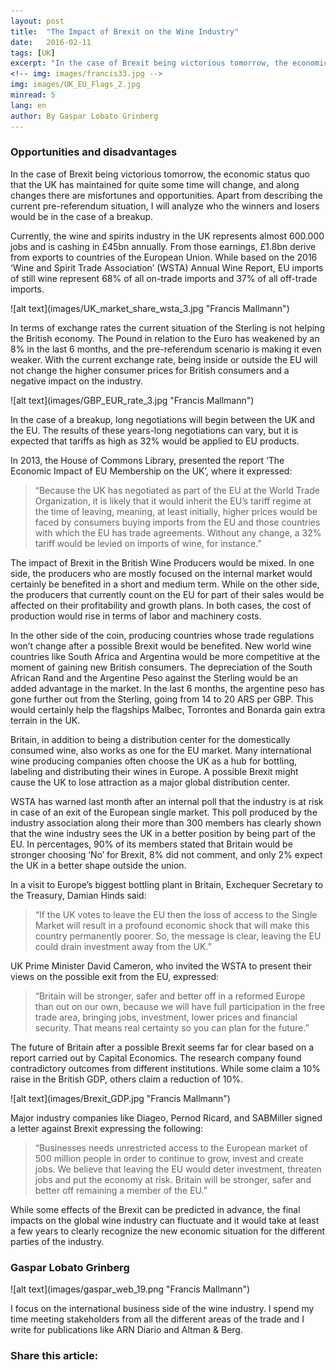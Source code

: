 ```yaml
---
layout: post
title:  "The Impact of Brexit on the Wine Industry"
date:   2016-02-11
tags: [UK]
excerpt: "In the case of Brexit being victorious tomorrow, the economic status quo that the UK has maintained for quite some time will change, and along changes there are misfortunes and opportunities." 
<!-- img: images/francis33.jpg -->
img: images/UK_EU_Flags_2.jpg
minread: 5
lang: en
author: By Gaspar Lobato Grinberg
---
```



### Opportunities and disadvantages

In the case of Brexit being victorious tomorrow, the economic status quo that the UK has maintained for quite some time will change, and along changes there are misfortunes and opportunities. Apart from describing the current pre-referendum situation, I will analyze who the winners and losers would be in the case of a breakup.

Currently, the wine and spirits industry in the UK represents almost 600.000 jobs and is cashing in £45bn annually. From those earnings, £1.8bn derive from exports to countries of the European Union. While based on the 2016 ‘Wine and Spirit Trade Association’ (WSTA) Annual Wine Report, EU imports of still wine represent 68% of all on-trade imports and 37% of all off-trade imports.

<span class="imgcenterwide"> 
![alt text](images/UK_market_share_wsta_3.jpg "Francis Mallmann") 
</span>

In terms of exchange rates the current situation of the Sterling is not helping the British economy. The Pound in relation to the Euro has weakened by an 8% in the last 6 months, and the pre-referendum scenario is making it even weaker. With the current exchange rate, being inside or outside the EU will not change the higher consumer prices for British consumers and a negative impact on the industry.

<span class="imgcenterwide"> 
![alt text](images/GBP_EUR_rate_3.jpg "Francis Mallmann") 
</span>

In the case of a breakup, long negotiations will begin between the UK and the EU. The results of these years-long negotiations can vary, but it is expected that tariffs as high as 32% would be applied to EU products.

In 2013, the House of Commons Library, presented the report ‘The Economic Impact of EU Membership on the UK’, where it expressed:

>“Because the UK has negotiated as part of the EU at the World Trade Organization, it is likely that it would inherit the EU’s tariff regime at the time of leaving, meaning, at least initially, higher prices would be faced by consumers buying imports from the EU and those countries with which the EU has trade agreements. Without any change, a 32% tariff would be levied on imports of wine, for instance.”

The impact of Brexit in the British Wine Producers would be mixed. In one side, the producers who are mostly focused on the internal market would certainly be benefited in a short and medium term. While on the other side, the producers that currently count on the EU for part of their sales would be affected on their profitability and growth plans. In both cases, the cost of production would rise in terms of labor and machinery costs.

In the other side of the coin, producing countries whose trade regulations won’t change after a possible Brexit would be benefited. New world wine countries like South Africa and Argentina would be more competitive at the moment of gaining new British consumers. The depreciation of the South African Rand and the Argentine Peso against the Sterling would be an added advantage in the market. In the last 6 months, the argentine peso has gone further out from the Sterling, going from 14 to 20 ARS per GBP. This would certainly help the flagships Malbec, Torrontes and Bonarda gain extra terrain in the UK.

Britain, in addition to being a distribution center for the domestically consumed wine, also works as one for the EU market. Many international wine producing companies often choose the UK as a hub for bottling, labeling and distributing their wines in Europe. A possible Brexit might cause the UK to lose attraction as a major global distribution center.

WSTA has warned last month after an internal poll that the industry is at risk in case of an exit of the European single market. This poll produced by the industry association along their more than 300 members has clearly shown that the wine industry sees the UK in a better position by being part of the EU. In percentages, 90% of its members stated that Britain would be stronger choosing ‘No’ for Brexit, 8% did not comment, and only 2% expect the UK in a better shape outside the union.

In a visit to Europe’s biggest bottling plant in Britain, Exchequer Secretary to the Treasury, Damian Hinds said:

>“If the UK votes to leave the EU then the loss of access to the Single Market will result in a profound economic shock that will make this country permanently poorer. So, the message is clear, leaving the EU could drain investment away from the UK.”

UK Prime Minister David Cameron, who invited the WSTA to present their views on the possible exit from the EU, expressed:

>“Britain will be stronger, safer and better off in a reformed Europe than out on our own, because we will have full participation in the free trade area, bringing jobs, investment, lower prices and financial security. That means real certainty so you can plan for the future.”

The future of Britain after a possible Brexit seems far for clear based on a report carried out by Capital Economics. The research company found contradictory outcomes from different institutions. While some claim a 10% raise in the British GDP, others claim a reduction of 10%.

<span class="imgcenterwide"> 
![alt text](images/Brexit_GDP.jpg "Francis Mallmann") 
</span>

Major industry companies like Diageo, Pernod Ricard, and SABMiller signed a letter against Brexit expressing the following:

>“Businesses needs unrestricted access to the European market of 500 million people in order to continue to grow, invest and create jobs. We believe that leaving the EU would deter investment, threaten jobs and put the economy at risk. Britain will be stronger, safer and better off remaining a member of the EU.”

While some effects of the Brexit can be predicted in advance, the final impacts on the global wine industry can fluctuate and it would take at least a few years to clearly recognize the new economic situation for the different parties of the industry.

### Gaspar Lobato Grinberg

<span class="imgpp"> 
![alt text](images/gaspar_web_19.png "Francis Mallmann") 
</span>

I focus on the international business side of the wine industry. I spend my time meeting stakeholders from all the different areas of the trade and I write for publications like ARN Diario and Altman & Berg.

<h3>Share this article:</h3>
<div class="addthis_inline_share_toolbox"></div>
<br>




